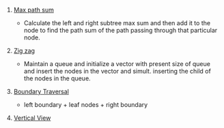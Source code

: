 1. [Max path sum](https://leetcode.com/problems/binary-tree-maximum-path-sum/submissions/)

   - Calculate the left and right subtree max sum and then add it to the node to find the path sum of the path passing through that particular node.

2. [Zig zag](https://leetcode.com/problems/binary-tree-zigzag-level-order-traversal/)

   - Maintain a queue and initialize a vector with present size of queue and insert the nodes in the vector and simult. inserting the child of the nodes in the queue.

3. [Boundary Traversal](https://www.codingninjas.com/codestudio/problems/boundary-traversal_790725?utm_source=youtube&utm_medium=affiliate&utm_campaign=Striver_Tree_Videos&leftPanelTab=1)

   - left boundary + leaf nodes + right boundary

4. [Vertical View](https://leetcode.com/problems/vertical-order-traversal-of-a-binary-tree/)
